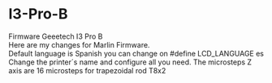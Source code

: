 # I3-Pro-B
Firmware Geeetech I3 Pro B  
Here are my changes for Marlin Firmware.  
Default language is Spanish you can change on #define LCD_LANGUAGE es  
Change the printer´s name and configure all you need. 
The microsteps Z axis are 16 microsteps for trapezoidal rod T8x2  
